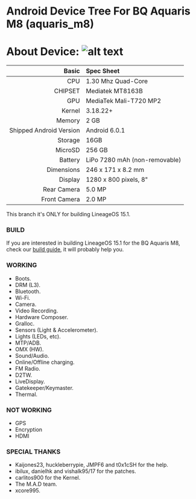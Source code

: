 Android Device Tree For BQ Aquaris M8 (aquaris_m8)
=================================================
About Device:
![alt text](http://i1.wp.com/www.blogtecnologia.es/wp-content/uploads/2017/02/bq.jpg)
=====================================
Basic   | Spec Sheet
-------:|:-------------------------
CPU     | 1.30 Mhz Quad-Core 
CHIPSET | Mediatek MT8163B
GPU     | MediaTek Mali-T720 MP2
Kernel  | 3.18.22+
Memory  | 2 GB
Shipped Android Version | Android 6.0.1
Storage | 16GB
MicroSD | 256 GB
Battery | LiPo 7280 mAh (non-removable)
Dimensions | 246 x 171 x 8.2 mm
Display | 1280 x 800 pixels, 8"
Rear Camera  | 5.0 MP
Front Camera | 2.0 MP

This branch it's ONLY for building LineageOS 15.1.

### BUILD ###
If you are interested in building LineageOS 15.1 for the BQ Aquaris M8, check our [build guide](https://github.com/mt8163/android_vendor_bq_mt8163/blob/lineage-15.1/README.md), it will probably help you.

### WORKING ###
- Boots.
- DRM (L3).
- Bluetooth.
- Wi-Fi.
- Camera.
- Video Recording.
- Hardware Composer.
- Gralloc.
- Sensors (Light & Accelerometer).
- Lights (LEDs, etc).
- MTP/ADB.
- OMX (HW).
- Sound/Audio.
- Online/Offline charging.
- FM Radio.
- D2TW.
- LiveDisplay.
- Gatekeeper/Keymaster.
- Thermal.

### NOT WORKING ###
- GPS
- Encryption
- HDMI

### SPECIAL THANKS ###
- Kaijones23, huckleberrypie, JMPF6 and t0x1cSH for the help.
- ibilux, danielhk and vishalk95/17 for the patches.
- carlitos900 for the Kernel.
- The M.A.D team.
- xcore995.
